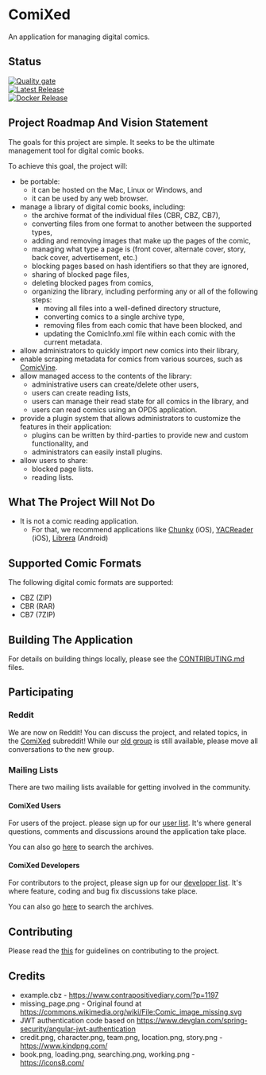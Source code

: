 # ComiXed
An application for managing digital comics.

## Status
[![Quality gate](https://sonarcloud.io/api/project_badges/quality_gate?project=comixed)](https://sonarcloud.io/dashboard?id=comixed)\
[![Latest Release](https://github.com/comixed/comixed/actions/workflows/publish-release.yml/badge.svg)](https://actions-badge.atrox.dev/comixed/comixed/goto?ref=master)\
[![Docker Release](https://github.com/comixed/comixed/actions/workflows/publish-to-docker-hub.yml/badge.svg)](https://actions-badge.atrox.dev/comixed/comixed/goto?ref=master)

## Project Roadmap And Vision Statement
The goals for this project are simple. It seeks to be the ultimate management tool for digital comic books.

To achieve this goal, the project will:
 * be portable:
    * it can be hosted on the Mac, Linux or Windows, and
    * it can be used by any web browser.
 * manage a library of digital comic books, including:
   * the archive format of the individual files (CBR, CBZ, CB7),
   * converting files from one format to another between the supported types,
   * adding and removing images that make up the pages of the comic,
   * managing what type a page is (front cover, alternate cover, story, back cover, advertisement, etc.)
   * blocking pages based on hash identifiers so that they are ignored,
   * sharing of blocked page files,
   * deleting blocked pages from comics,
   * organizing the library, including performing any or all of the following steps:
      * moving all files into a well-defined directory structure,
      * converting comics to a single archive type,
      * removing files from each comic that have been blocked, and
      * updating the ComicInfo.xml file within each comic with the current metadata.
 * allow administrators to quickly import new comics into their library,
 * enable scraping metadata for comics from various sources, such as [ComicVine](https://comicvine.gamespot.com/).
 * allow managed access to the contents of the library:
    * administrative users can create/delete other users,
    * users can create reading lists,
    * users can manage their read state for all comics in the library, and
    * users can read comics using an OPDS application.
 * provide a plugin system that allows administrators to customize the features in their application:
    * plugins can be written by third-parties to provide new and custom functionality, and
    * administrators can easily install plugins.
 * allow users to share:
    * blocked page lists.
    * reading lists.

## What The Project Will Not Do
 * It is not a comic reading application.
    * For that, we recommend applications like [Chunky](http://chunkyreader.com/) (iOS), [YACReader](https://www.yacreader.com/) (iOS), [Librera](https://play.google.com/store/apps/details?id=com.foobnix.pdf.reader) (Android)

## Supported Comic Formats

The following digital comic formats are supported:

 * CBZ (ZIP)
 * CBR (RAR)
 * CB7 (7ZIP)

## Building The Application

For details on building things locally, please see the [CONTRIBUTING.md](CONTRIBUTING.md) files.

## Participating

### Reddit

We are now on Reddit! You can discuss the project, and related topics, in the [ComiXed](https://www.reddit.com/r/comixed/) subreddit! While our [old group](https://www.reddit.com/r/comixedmanager) is still available, please move all conversations to the new group.

### Mailing Lists

There are two mailing lists available for getting involved in the community.

#### ComiXed Users

For users of the project. please sign up for our [user list](https://www.freelists.org/list/comixed). It's where
general questions, comments and discussions around the application take place.

You can also go [here](https://www.freelists.org/archive/comixed) to search the archives.

#### ComiXed Developers

For contributors to the project, please sign up for our [developer list](https://www.freelists.org/list/comixed-dev).
It's where feature, coding and bug fix discussions take place.

You can also go [here](https://www.freelists.org/archive/comixed-dev) to search the archives.

## Contributing

Please read the [this](./CONTRIBUTING.md) for guidelines on contributing to the project.

## Credits

* example.cbz - https://www.contrapositivediary.com/?p=1197
* missing_page.png - Original found at https://commons.wikimedia.org/wiki/File:Comic_image_missing.svg
* JWT authentication code based on https://www.devglan.com/spring-security/angular-jwt-authentication
* credit.png, character.png, team.png, location.png, story.png - https://www.kindpng.com/
* book.png, loading.png, searching.png, working.png - https://icons8.com/

